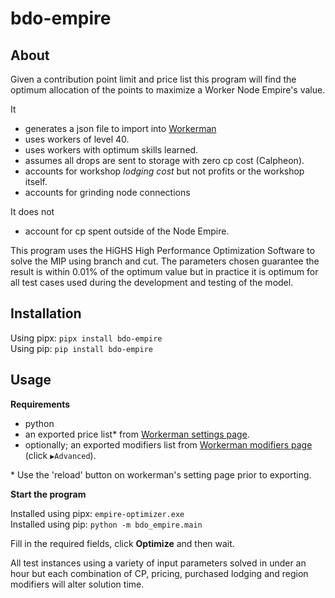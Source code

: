 # bdo-empire

## About

Given a contribution point limit and price list this program will find the
optimum allocation of the points to maximize a Worker Node Empire's value.

It
  - generates a json file to import into [Workerman][workerman]
  - uses workers of level 40.
  - uses workers with optimum skills learned.
  - assumes all drops are sent to storage with zero cp cost (Calpheon).
  - accounts for workshop _lodging cost_ but not profits or the workshop itself.
  - accounts for grinding node connections

It does not
  - account for cp spent outside of the Node Empire.

This program uses the HiGHS High Performance Optimization Software to solve
the MIP using branch and cut. The parameters chosen guarantee the result is
within 0.01% of the optimum value but in practice it is optimum for all test
cases used during the development and testing of the model.

## Installation

Using pipx: `pipx install bdo-empire`  
Using pip: `pip install bdo-empire`

## Usage

**Requirements**
  - python
  - an exported price list* from [Workerman settings page][settings].
  - optionally; an exported modifiers list from [Workerman modifiers page][modifiers]
    (click `▶Advanced`).

\* Use the 'reload' button on workerman's setting page prior to exporting.

**Start the program**

Installed using pipx: `empire-optimizer.exe`  
Installed using pip: `python -m bdo_empire.main`


Fill in the required fields, click **Optimize** and then wait.

All test instances using a variety of input parameters solved in under an hour
but each combination of CP, pricing, purchased lodging and region modifiers
will alter solution time.


[workerman]:https://shrddr.github.io/workerman
[settings]:https://shrddr.github.io/workerman/settings
[modifiers]:https://shrddr.github.io/workerman/modifiers
[release]:https://github.com/thell/bdo-empire/releases/latest
